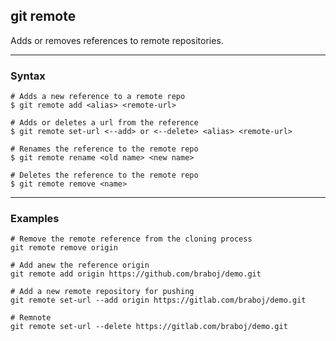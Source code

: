 ## git remote 
Adds or removes references to remote repositories.

-------------------------------------------------------------------------------
### Syntax
```shell
# Adds a new reference to a remote repo
$ git remote add <alias> <remote-url>

# Adds or deletes a url from the reference 
$ git remote set-url <--add> or <--delete> <alias> <remote-url>

# Renames the reference to the remote repo
$ git remote rename <old name> <new name>

# Deletes the reference to the remote repo
$ git remote remove <name>
```

-------------------------------------------------------------------------------
### Examples
```shell
# Remove the remote reference from the cloning process 
git remote remove origin

# Add anew the reference origin
git remote add origin https://github.com/braboj/demo.git

# Add a new remote repository for pushing
git remote set-url --add origin https://gitlab.com/braboj/demo.git

# Remnote
git remote set-url --delete https://gitlab.com/braboj/demo.git
```

